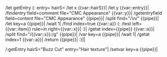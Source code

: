 /let getEntry {: entry= hairS= 
	/let x {{var::hairS}}|
	/let y {{var::entry}}|
	/findentry field=comment file="CMC Appearance" {{var::y}}|
	/getentryfield field=content file="CMC Appearance" {{pipe}}|
	/split find="/\n/" {{pipe}}|
	/let key=a {{pipe}}|
	/wait 1|
	/find index=true {{var::a}} {:
		/test left={{var::item}} rule=in right={{var::x}}|
	:}|
	/getat index={{pipe}} {{var::a}}|
	/split find="/{{var::x}}:/g" {{pipe}}|
	/var key=a {{pipe}}|
	/wait 1|
	/getat index=1 {{var::a}}|
	/return {{pipe}}|
:}||

/:getEntry hairS="Buzz Cut" entry="Hair texture"|
/setvar key=a {{pipe}}|